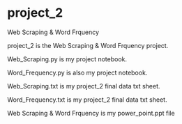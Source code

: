 # project_2

Web Scraping & Word Frquency

project_2 is the Web Scraping & Word Frquency  project.

Web_Scraping.py is my project notebook. 

Word_Frequency.py is also my project notebook. 

Web_Scraping.txt is my project_2 final data txt sheet.

Word_Frequency.txt is my project_2 final data txt sheet.

Web Scraping & Word Frquency is my power_point.ppt file

